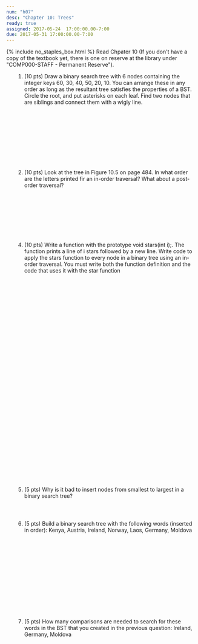 ```yaml
---
num: "h07"
desc: "Chapter 10: Trees"
ready: true
assigned: 2017-05-24  17:00:00.00-7:00
due: 2017-05-31 17:00:00.00-7:00
---
```

{% include no_staples_box.html %}
Read Chpater 10  (If you don't have a copy of the textbook yet, there is one on reserve at the library under "COMP000-STAFF - Permanent Reserve").

<ol markdown="1">

1. (10 pts) Draw a binary search tree with 6 nodes containing the integer keys 60, 30, 40, 50, 20, 10. You can arrange these in any order as long as the resultant tree satisfies the properties of a BST. Circle the root, and put asterisks on each leaf. Find two nodes that are siblings and connect them with a wigly line.
<div style="margin-bottom:12em"></div>

2. (10 pts) Look at the tree in Figure 10.5 on page 484. In what order are the letters printed fir an in-order traversal? What about a post-order traversal?
<div style="margin-bottom:10em"></div>


<div class="pagebreak"></div>


4. (10 pts) Write a function with the prototype void stars(int i);. The function prints a line of i stars followed by a new line. Write code to apply the stars function to every node in a binary tree using an in-order traversal. You must write both the function definition and the code that uses it with the star function   
<div style="margin-bottom:40em"></div>


5. (5 pts) Why is it bad to insert nodes from smallest to largest in a binary search tree?
<div style="margin-bottom:4em"></div>

6. (5 pts) Build a binary search tree with the following words (inserted in order): Kenya, Austria, Ireland, Norway, Laos, Germany, Moldova
<div style="margin-bottom:16em"></div>

7. (5 pts) How many comparisons are needed to search for these words in the BST that you created in the previous question: Ireland, Germany, Moldova
<div style="margin-bottom:4em"></div>

</ol>